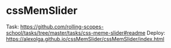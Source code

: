# cssMemSlider
Task:
https://github.com/rolling-scopes-school/tasks/tree/master/tasks/css-meme-slider#readme
Deploy:
https://alexolga.github.io/cssMemSlider/cssMemSlider/index.html
